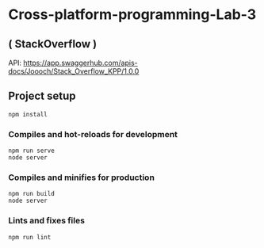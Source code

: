 # Cross-platform-programming-Lab-3
## ( StackOverflow )
API: https://app.swaggerhub.com/apis-docs/Joooch/Stack_Overflow_KPP/1.0.0

## Project setup
```
npm install
```

### Compiles and hot-reloads for development
```
npm run serve
node server
```

### Compiles and minifies for production
```
npm run build
node server
```

### Lints and fixes files
```
npm run lint
```
